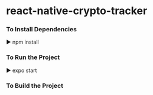 # react-native-crypto-tracker

<h3>To Install Dependencies</h3> 
▶️ npm install
<h3>To Run the Project</h3> 
▶️ expo start
<h3>To Build the Project</h3> 
